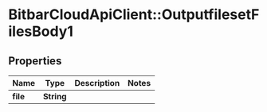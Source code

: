 # BitbarCloudApiClient::OutputfilesetFilesBody1

## Properties
Name | Type | Description | Notes
------------ | ------------- | ------------- | -------------
**file** | **String** |  | 

